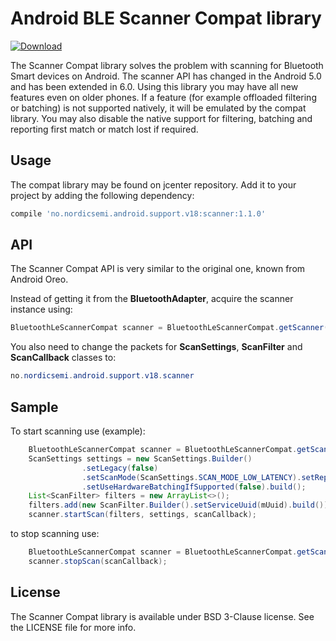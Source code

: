 # Android BLE Scanner Compat library

[ ![Download](https://api.bintray.com/packages/nordic/android/no.nordicsemi.android.support.v18%3Ascanner/images/download.svg) ](https://bintray.com/nordic/android/no.nordicsemi.android.support.v18%3Ascanner/_latestVersion)

The Scanner Compat library solves the problem with scanning for Bluetooth Smart devices on Android. The scanner API has changed in the Android 5.0 and has been extended in 6.0. Using this library you may have all new features even on older phones. If a feature (for example offloaded filtering or batching) is not supported natively, it will be emulated by the compat library. You may also disable the native support for filtering, batching and reporting first match or match lost if required.

## Usage

The compat library may be found on jcenter repository. Add it to your project by adding the following dependency:

```Groovy
compile 'no.nordicsemi.android.support.v18:scanner:1.1.0'
```

## API

The Scanner Compat API is very similar to the original one, known from Android Oreo.

Instead of getting it from the **BluetoothAdapter**, acquire the scanner instance using:

```java
BluetoothLeScannerCompat scanner = BluetoothLeScannerCompat.getScanner();
```

You also need to change the packets for **ScanSettings**, **ScanFilter** and **ScanCallback** classes to:

```java
no.nordicsemi.android.support.v18.scanner
```

## Sample

To start scanning use (example):

```java
	BluetoothLeScannerCompat scanner = BluetoothLeScannerCompat.getScanner();
	ScanSettings settings = new ScanSettings.Builder()
				.setLegacy(false)
				.setScanMode(ScanSettings.SCAN_MODE_LOW_LATENCY).setReportDelay(1000)
				.setUseHardwareBatchingIfSupported(false).build();
	List<ScanFilter> filters = new ArrayList<>();
	filters.add(new ScanFilter.Builder().setServiceUuid(mUuid).build());
	scanner.startScan(filters, settings, scanCallback);
```

to stop scanning use:

```java
	BluetoothLeScannerCompat scanner = BluetoothLeScannerCompat.getScanner();
	scanner.stopScan(scanCallback);
```

## License

The Scanner Compat library is available under BSD 3-Clause license. See the LICENSE file for more info.